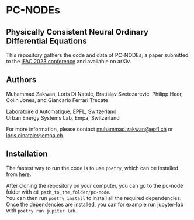 # PC-NODEs
## Physically Consistent Neural Ordinary Differential Equations

This repository gathers the code and data of PC-NODEs, a paper submitted to the [IFAC 2023 conference](https://www.ifac2023.org/) and available on arXiv.

## Authors 
Muhammad Zakwan, Loris Di Natale, Bratislav Svetozarevic, Philipp Heer, Colin Jones, and Giancarlo Ferrari Trecate

Laboratoire d'Automatique, EPFL, Switzerland  
Urban Energy Systems Lab, Empa, Switzerland

For more information, please contact [muhammad.zakwan@epfl.ch](muhammad.zakwan@epfl.ch) or [loris.dinatale@empa.ch](loris.dinatale@empa.ch).

## Installation
The fastest way to run the code is to use `poetry`, which can be installed from [here](https://python-poetry.org/docs/#installation).  

After cloning the repository on your computer, you can go to the pc-node folder with `cd path_to_the_folder/pc-node`.  
You can then run `poetry install` to install all the required dependencies.  
Once the dependencies are installed, you can for example run jupyter-lab with `poetry run jupiter lab`.
